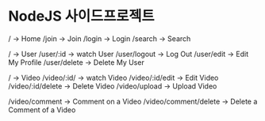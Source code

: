 # NodeJS 사이드프로젝트

/ -> Home
/join -> Join
/login -> Login
/search -> Search

/ -> User
/user/:id -> watch User
/user/logout -> Log Out
/user/edit -> Edit My Profile
/user/delete -> Delete My User

/ -> Video
/video/:id/ -> watch Video
/video/:id/edit -> Edit Video
/video/:id/delete -> Delete Video
/video/upload -> Upload Video

/video/comment -> Comment on a Video
/video/comment/delete -> Delete a Comment of a Video

